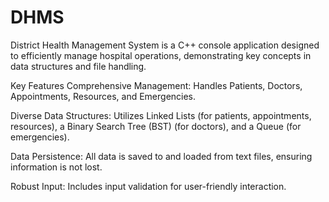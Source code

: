 # DHMS
District Health Management System is a C++ console application designed to efficiently manage hospital operations, demonstrating key concepts in data structures and file handling.

Key Features
Comprehensive Management: Handles Patients, Doctors, Appointments, Resources, and Emergencies.

Diverse Data Structures: Utilizes Linked Lists (for patients, appointments, resources), a Binary Search Tree (BST) (for doctors), and a Queue (for emergencies).

Data Persistence: All data is saved to and loaded from text files, ensuring information is not lost.

Robust Input: Includes input validation for user-friendly interaction.



